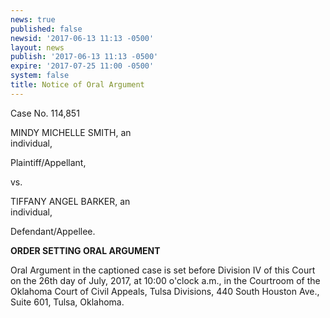```yaml
---
news: true
published: false
newsid: '2017-06-13 11:13 -0500'
layout: news
publish: '2017-06-13 11:13 -0500'
expire: '2017-07-25 11:00 -0500'
system: false
title: Notice of Oral Argument
---
```

Case No. 114,851

MINDY MICHELLE SMITH, an  
individual,

Plaintiff/Appellant,

vs.

TIFFANY ANGEL BARKER, an  
individual,

Defendant/Appellee.

**ORDER SETTING ORAL ARGUMENT**

Oral Argument in the captioned case is set before Division IV of this Court
on the 26th day of July, 2017, at 10:00 o'clock a.m., in the Courtroom of the
Oklahoma Court of Civil Appeals, Tulsa Divisions, 440 South Houston Ave., Suite
601, Tulsa, Oklahoma.

